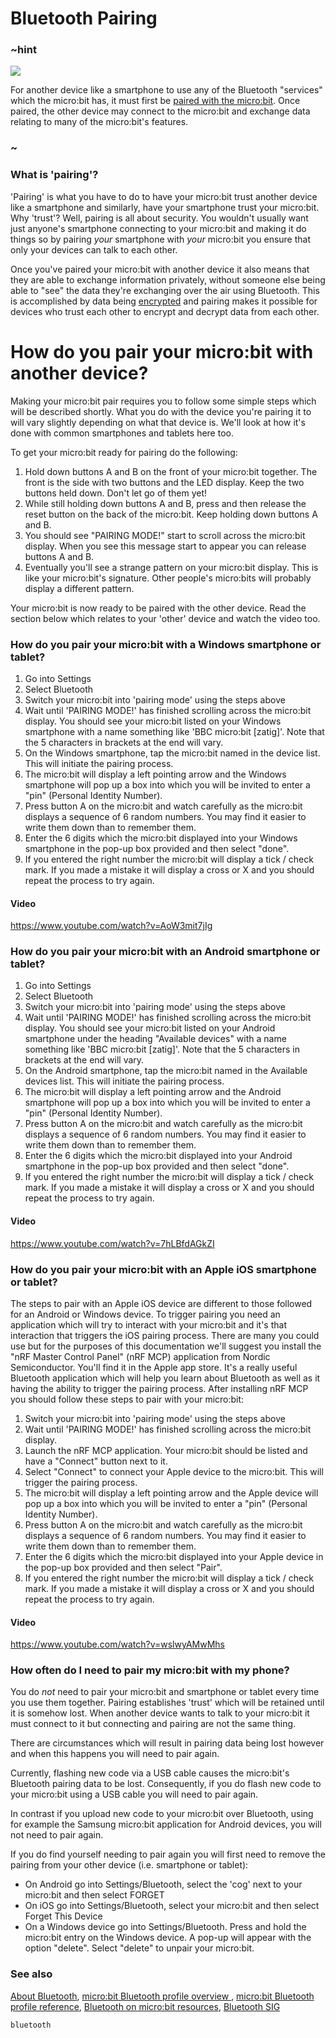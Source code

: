 # Bluetooth Pairing 

### ~hint
![](/static/bluetooth/Bluetooth_SIG.png)

For another device like a smartphone to use any of the Bluetooth "services" which the micro:bit has, it must first be [paired with the micro:bit](/reference/bluetooth/bluetooth-pairing). Once paired, the other device may connect to the micro:bit and exchange data relating to many of the micro:bit's features.

### ~

### What is 'pairing'?

'Pairing' is what you have to do to have your micro:bit trust another device like a smartphone and similarly, have your smartphone trust your micro:bit. Why 'trust'? Well, pairing is all about security. You wouldn't usually want just anyone's smartphone connecting to your micro:bit and making it do things so by pairing *your* smartphone with *your* micro:bit you ensure that only your devices can talk to each other.     

Once you've paired your micro:bit with another device it also means that they are able to exchange information privately, without someone else being able to "see" the data they're exchanging over the air using Bluetooth. This is accomplished by data being [encrypted](https://en.wikipedia.org/wiki/Encryption) and pairing makes it possible for devices who trust each other to encrypt and decrypt data from each other.

# How do you pair your micro:bit with another device?

Making your micro:bit pair requires you to follow some simple steps which will be described shortly. What you do with the device you're pairing it to will vary slightly depending on what that device is. We'll look at how it's done with common smartphones and tablets here too.

To get your micro:bit ready for pairing do the following:

1. Hold down buttons A and B on the front of your micro:bit together. The front is the side with two buttons and the LED display. Keep the two buttons held down. Don't let go of them yet!
2. While still holding down buttons A and B, press and then release the reset button on the back of the micro:bit. Keep holding down buttons A and B.
3. You should see "PAIRING MODE!" start to scroll across the micro:bit display. When you see this message start to appear you can release buttons A and B.
4. Eventually you'll see a strange pattern on your micro:bit display. This is like your micro:bit's signature. Other people's micro:bits will probably display a different pattern.

Your micro:bit is now ready to be paired with the other device. Read the section below which relates to your 'other' device and watch the video too. 

### How do you pair your micro:bit with a Windows smartphone or tablet?

1. Go into Settings
2. Select Bluetooth
3. Switch your micro:bit into 'pairing mode' using the steps above
4. Wait until 'PAIRING MODE!' has finished scrolling across the micro:bit display. You should see your micro:bit listed on your Windows smartphone with a name something like 'BBC micro:bit [zatig]'. Note that the 5 characters in brackets at the end will vary.
5. On the Windows smartphone, tap the micro:bit named in the device list. This will initiate the pairing process.
6. The micro:bit will display a left pointing arrow and the Windows smartphone will pop up a box into which you will be invited to enter a "pin" (Personal Identity Number).
7. Press button A on the micro:bit and watch carefully as the micro:bit displays a sequence of 6 random numbers. You may find it easier to write them down than to remember them.
8. Enter the 6 digits which the micro:bit displayed into your Windows smartphone in the pop-up box provided and then select "done".
9. If you entered the right number the micro:bit will display a tick / check mark. If you made a mistake it will display a cross or X and you should repeat the process to try again. 

#### Video
https://www.youtube.com/watch?v=AoW3mit7jIg


### How do you pair your micro:bit with an Android smartphone or tablet?

1. Go into Settings
2. Select Bluetooth
3. Switch your micro:bit into 'pairing mode' using the steps above
4. Wait until 'PAIRING MODE!' has finished scrolling across the micro:bit display. You should see your micro:bit listed on your Android smartphone under the heading "Available devices" with a name something like 'BBC micro:bit [zatig]'. Note that the 5 characters in brackets at the end will vary.
5. On the Android smartphone, tap the micro:bit named in the Available devices list. This will initiate the pairing process.
6. The micro:bit will display a left pointing arrow and the Android smartphone will pop up a box into which you will be invited to enter a "pin" (Personal Identity Number).
7. Press button A on the micro:bit and watch carefully as the micro:bit displays a sequence of 6 random numbers. You may find it easier to write them down than to remember them.
8. Enter the 6 digits which the micro:bit displayed into your Android smartphone in the pop-up box provided and then select "done".
9. If you entered the right number the micro:bit will display a tick / check mark. If you made a mistake it will display a cross or X and you should repeat the process to try again. 

#### Video
https://www.youtube.com/watch?v=7hLBfdAGkZI

### How do you pair your micro:bit with an Apple iOS smartphone or tablet?

The steps to pair with an Apple iOS device are different to those followed for an Android or Windows device. To trigger pairing you need an application which will try to interact with your micro:bit and it's that interaction that triggers the iOS pairing process. There are many you could use but for the purposes of this documentation we'll suggest you install the "nRF Master Control Panel" (nRF MCP) application from Nordic Semiconductor. You'll find it in the Apple app store. It's a really useful Bluetooth application which will help you learn about Bluetooth as well as it having the ability to trigger the pairing process. After installing nRF MCP you should follow these steps to pair with your micro:bit:

1. Switch your micro:bit into 'pairing mode' using the steps above
2. Wait until 'PAIRING MODE!' has finished scrolling across the micro:bit display.
3. Launch the nRF MCP application. Your micro:bit should be listed and have a "Connect" button next to it.
4. Select "Connect" to connect your Apple device to the micro:bit. This will trigger the pairing process.
5. The micro:bit will display a left pointing arrow and the Apple device will pop up a box into which you will be invited to enter a "pin" (Personal Identity Number).
6. Press button A on the micro:bit and watch carefully as the micro:bit displays a sequence of 6 random numbers. You may find it easier to write them down than to remember them.
7. Enter the 6 digits which the micro:bit displayed into your Apple device in the pop-up box provided and then select "Pair".
8. If you entered the right number the micro:bit will display a tick / check mark. If you made a mistake it will display a cross or X and you should repeat the process to try again. 

#### Video
https://www.youtube.com/watch?v=wslwyAMwMhs


### How often do I need to pair my micro:bit with my phone?

You do *not* need to pair your micro:bit and smartphone or tablet every time you use them together. Pairing establishes 'trust' which will be retained until it is somehow lost. When another device wants to talk to your micro:bit it must connect to it but connecting and pairing are not the same thing.

There are circumstances which will result in pairing data being lost however and when this happens you will need to pair again.  

Currently, flashing new code via a USB cable causes the micro:bit's Bluetooth pairing data to be lost. Consequently, if you do flash new code to your micro:bit using a USB cable you will need to pair again.

In contrast if you upload new code to your micro:bit over Bluetooth, using for example the Samsung micro:bit application for Android devices, you will not need to pair again.

If you do find yourself needing to pair again you will first need to remove the pairing from your other device (i.e. smartphone or tablet):

* On Android go into Settings/Bluetooth, select the 'cog' next to your micro:bit and then select FORGET
* On iOS go into Settings/Bluetooth, select your micro:bit and then select Forget This Device
* On a Windows device go into Settings/Bluetooth. Press and hold the micro:bit entry on the Windows device. A pop-up will appear with the option "delete". Select "delete" to unpair your micro:bit.

### See also

[About Bluetooth](/reference/bluetooth/about-bluetooth), [micro:bit Bluetooth profile overview ](http://lancaster-university.github.io/microbit-docs/ble/profile/), [micro:bit Bluetooth profile reference](http://lancaster-university.github.io/microbit-docs/resources/bluetooth/microbit-profile-V1.9-Level-2.pdf),  [Bluetooth on micro:bit resources](http://bluetooth-mdw.blogspot.co.uk/p/bbc-microbit.html), [Bluetooth SIG](https://www.bluetooth.com)


```package
bluetooth
```
